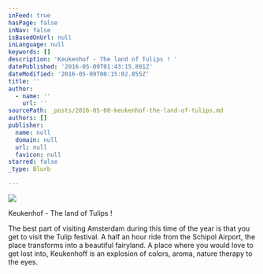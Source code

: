 ```yaml
---
inFeed: true
hasPage: false
inNav: false
isBasedOnUrl: null
inLanguage: null
keywords: []
description: 'Keukenhof - The land of Tulips ! '
datePublished: '2016-05-09T01:43:15.891Z'
dateModified: '2016-05-09T00:15:02.855Z'
title: ''
author:
  - name: ''
    url: ''
sourcePath: _posts/2016-05-08-keukenhof-the-land-of-tulips.md
authors: []
publisher:
  name: null
  domain: null
  url: null
  favicon: null
starred: false
_type: Blurb

---
```

![](https://the-grid-user-content.s3-us-west-2.amazonaws.com/714f113f-81fc-4c3a-832e-566c3e2faf29.jpg)

Keukenhof - The land of Tulips ! 

The best part of visiting Amsterdam during this time of the year is that you get to visit the Tulip festival. A half an hour ride from the Schipol Airport, the place transforms into a beautiful fairyland. A place where you would love to get lost into, Keukenhoff is an explosion of colors, aroma, nature therapy to the eyes.